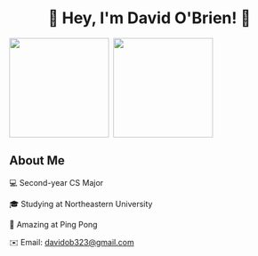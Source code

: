 <h1 align="center">👋 Hey, I'm David O'Brien! 👋</h1>

<a><img align="center" src="https://github-readme-stats.vercel.app/api?username=davidob1&show_icons=true&theme=tokyonight" style="height:179px;"/></a>
<a>&nbsp;<img align="center" src="https://github-readme-stats.vercel.app/api/top-langs/?username=davidob1&layout=compact&theme=radical&langs_count=6" style="height:179px;"/></a>

<h2 align="left">About Me</h2>

💻 Second-year CS Major

🎓 Studying at Northeastern University

🏓 Amazing at Ping Pong

✉️ Email: davidob323@gmail.com
